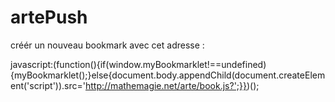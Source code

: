 # artePush

créér un nouveau bookmark avec cet adresse : 

javascript:(function(){if(window.myBookmarklet!==undefined){myBookmarklet();}else{document.body.appendChild(document.createElement('script')).src='http://mathemagie.net/arte/book.js?';}})();
